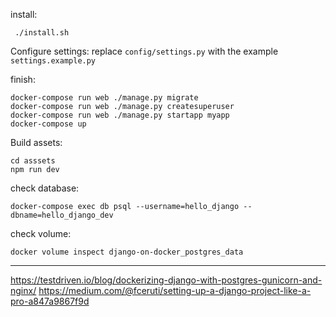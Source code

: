 

install:

     ./install.sh


Configure settings:
replace `config/settings.py` with the example `settings.example.py`

finish:

    docker-compose run web ./manage.py migrate
    docker-compose run web ./manage.py createsuperuser
    docker-compose run web ./manage.py startapp myapp
    docker-compose up

Build assets:

    cd asssets
    npm run dev

check database:

    docker-compose exec db psql --username=hello_django --dbname=hello_django_dev

check volume:

    docker volume inspect django-on-docker_postgres_data


----------
https://testdriven.io/blog/dockerizing-django-with-postgres-gunicorn-and-nginx/
https://medium.com/@fceruti/setting-up-a-django-project-like-a-pro-a847a9867f9d
